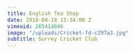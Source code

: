 ```yaml
---
title: English Tea Shop
date: 2018-04-19 13:34:00 Z
vimeoid: 265414846
image: "/uploads/Cricket-fd-c297a3.jpg"
subtitle: Surrey Cricket Club
---
```


